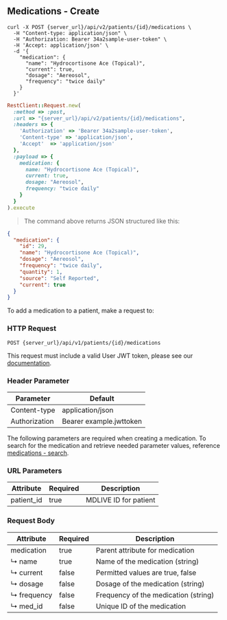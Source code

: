 ## Medications - Create

```shell
curl -X POST {server_url}/api/v2/patients/{id}/medications \
  -H "Content-type: application/json" \
  -H "Authorization: Bearer 34a2sample-user-token" \
  -H 'Accept: application/json' \
  -d '{
    "medication": {
      "name": "Hydrocortisone Ace (Topical)",
      "current": true,
      "dosage": "Aereosol",
      "frequency": "twice daily"
    }
  }'
```

```ruby
RestClient::Request.new(
  :method => :post,
  :url => "{server_url}/api/v2/patients/{id}/medications",
  :headers => {
    'Authorization' => 'Bearer 34a2sample-user-token',
    'Content-type' => 'application/json',
    'Accept'  => 'application/json'
  },
  :payload => {
    medication: {
      name: "Hydrocortisone Ace (Topical)",
      current: true,
      dosage: "Aereosol",
      frequency: "twice daily"
    }
  }
).execute
```

> The command above returns JSON structured like this:

```json
{
  "medication": {
    "id": 29,
    "name": "Hydrocortisone Ace (Topical)",
    "dosage": "Aereosol",
    "frequency": "twice daily",
    "quantity": 1,
    "source": "Self Reported",
    "current": true
  }
}
```

To add a medication to a patient, make a request to:


### HTTP Request

`POST {server_url}/api/v1/patients/{id}/medications`

This request must include a valid User JWT token, please see our [documentation](#user-tokens).


### Header Parameter

Parameter    | Default
---------    | -------
Content-type | application/json
Authorization| Bearer example.jwttoken

The following parameters are required when creating a medication. To search for the medication and retrieve needed parameter values, reference [medications - search](#medications-search).


### URL Parameters

Attribute   | Required | Description
------------|----------|----------------------
patient_id  | true     | MDLIVE ID for patient


### Request Body

Attribute        | Required | Description
---------------- | -------- | -----------
medication       | true     | Parent attribute for medication
↳&nbsp;name      | true     | Name of the medication (string)
↳&nbsp;current   | false    | Permitted values are true, false
↳&nbsp;dosage    | false    | Dosage of the medication (string)
↳&nbsp;frequency | false    | Frequency of the medication (string)
↳&nbsp;med_id    | false    | Unique ID of the medication
